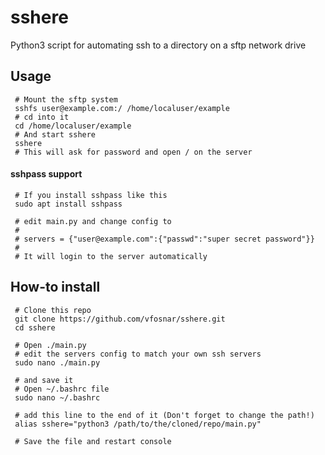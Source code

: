 # sshere
 Python3 script for automating ssh to a directory on a sftp network drive
## Usage
     # Mount the sftp system
     sshfs user@example.com:/ /home/localuser/example
     # cd into it
     cd /home/localuser/example
     # And start sshere
     sshere
     # This will ask for password and open / on the server
#### sshpass support
     # If you install sshpass like this
     sudo apt install sshpass
     
     # edit main.py and change config to
     #
     # servers = {"user@example.com":{"passwd":"super secret password"}}
     #
     # It will login to the server automatically

## How-to install
     # Clone this repo
     git clone https://github.com/vfosnar/sshere.git
     cd sshere
     
     # Open ./main.py
     # edit the servers config to match your own ssh servers
     sudo nano ./main.py
     
     # and save it
     # Open ~/.bashrc file
     sudo nano ~/.bashrc
     
     # add this line to the end of it (Don't forget to change the path!)
     alias sshere="python3 /path/to/the/cloned/repo/main.py"
     
     # Save the file and restart console

